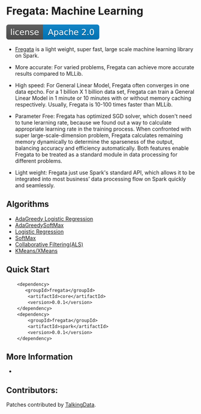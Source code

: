 Fregata: Machine Learning
==================================

[![GitHub license](./img/apache2.svg)](./LICENSE)

- [Fregata](http://talkingdata.com) is a light weight, super fast, large scale machine learning library on Spark.
 
- More accurate: For varied problems, Fregata can achieve more accurate results compared to MLLib.
 
- High speed: For General Linear Model, Fregata often converges in one data epcho. For a 1 billion X 1 billion data set, Fregata can train a General Linear Model in 1 minute or 10 minutes with or without memory caching respectively. Usually, Fregata is 10-100 times faster than MLLib.
 
- Parameter Free: Fregata has optimized SGD solver, which dosen't need to tune lerarning rate, because we found out a way to calculate appropriate learning rate in the training process. When confronted with super large-scale-dimension problem, Fregata calculates remaining memory dynamically to determine the sparseness of the output, balancing accuracy and efficiency automatically. Both features enable Fregata to be treated as a standard module in data processing for different problems.
 
- Light weight: Fregata just use Spark's standard API,  which allows it to be integrated into most business’ data processing flow on Spark quickly and seamlessly.


## Algorithms

- [AdaGreedy Logistic Regression](./)
- [AdaGreedySoftMax](./)
- [Logistic Regression](./)
- [SoftMax](./)
- [Collaborative Filtering(ALS)](./)
- [KMeans/XMeans](./)

## Quick Start

```
    <dependency>
       <groupId>fregata</groupId>
        <artifactId>core</artifactId>
        <version>0.0.1</version>
    </dependency>
    <dependency>
        <groupId>fregata</groupId>
        <artifactId>spark</artifactId>
        <version>0.0.1</version>
    </dependency>
```

## More Information

- 


## Contributors:

Patches contributed by [TalkingData](https://github.com/TalkingData/Fregata/contributors).
